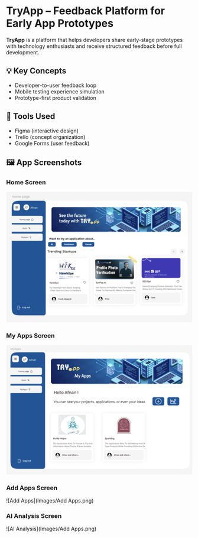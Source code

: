 # TryApp – Feedback Platform for Early App Prototypes

**TryApp** is a platform that helps developers share early-stage prototypes with technology enthusiasts and receive structured feedback before full development.

## 💡 Key Concepts

- Developer-to-user feedback loop
- Mobile testing experience simulation
- Prototype-first product validation

## 📐 Tools Used

- Figma (interactive design)
- Trello (concept organization)
- Google Forms (user feedback)

## 🖼️ App Screenshots

### Home Screen
![Home screen](https://github.com/ReemaAlharthy/TryApp-Prototype/blob/6afd99ac7e2e602eaeac8719a33f2b572c3b609c/Images/Home%20Page.png)

### My Apps Screen
![My Apps](https://github.com/ReemaAlharthy/TryApp-Prototype/blob/e6d3727f09df9876559767e8c6d2310d3cd6e477/Images/My%20Apps.png)

### Add Apps Screen
![Add Apps](Images/Add Apps.png)

### AI Analysis Screen
![AI Analysis](Images/Add Apps.png)
